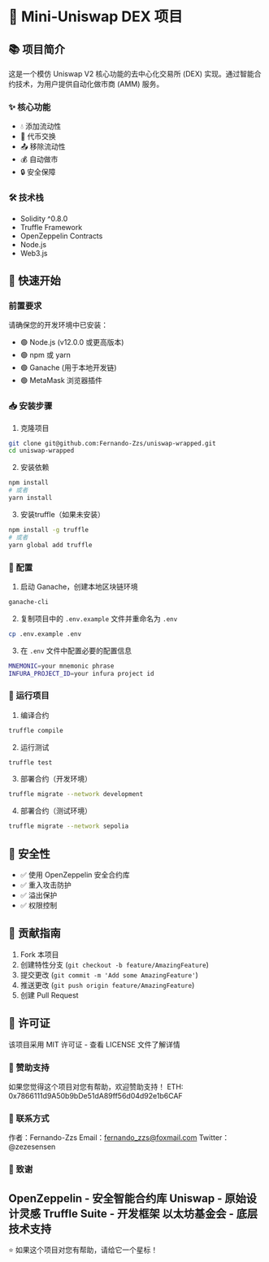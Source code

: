 # 🌊 Mini-Uniswap DEX 项目 

## 📚 项目简介

这是一个模仿 Uniswap V2 核心功能的去中心化交易所 (DEX) 实现。通过智能合约技术，为用户提供自动化做市商 (AMM) 服务。

### ✨ 核心功能
- 💧 添加流动性
- 🔄 代币交换
- 📤 移除流动性
- 💰 自动做市
- 🔒 安全保障

### 🛠 技术栈
- Solidity ^0.8.0
- Truffle Framework
- OpenZeppelin Contracts
- Node.js
- Web3.js

## 🚀 快速开始

### 前置要求

请确保您的开发环境中已安装：
- 🟢 Node.js (v12.0.0 或更高版本)
- 🟢 npm 或 yarn
- 🟢 Ganache (用于本地开发链)
- 🟢 MetaMask 浏览器插件

### 📥 安装步骤

1. 克隆项目
```bash
git clone git@github.com:Fernando-Zzs/uniswap-wrapped.git
cd uniswap-wrapped
```

2. 安装依赖
```bash
npm install
# 或者
yarn install
```

3. 安装truffle（如果未安装）
```bash
npm install -g truffle
# 或者
yarn global add truffle
```


### 🔧 配置
1. 启动 Ganache，创建本地区块链环境
```bash
ganache-cli
```

2. 复制项目中的 `.env.example` 文件并重命名为 `.env`
```bash
cp .env.example .env
```

3. 在 `.env` 文件中配置必要的配置信息
```bash
MNEMONIC=your mnemonic phrase
INFURA_PROJECT_ID=your infura project id
```

### 🚀 运行项目

1. 编译合约
```bash
truffle compile
```

2. 运行测试
```bash
truffle test
```

3. 部署合约（开发环境）
```bash
truffle migrate --network development
```

4. 部署合约（测试环境）
```bash
truffle migrate --network sepolia
```


## 🔐 安全性

- ✅ 使用 OpenZeppelin 安全合约库
- ✅ 重入攻击防护
- ✅ 溢出保护
- ✅ 权限控制


## 🤝 贡献指南

1. Fork 本项目
2. 创建特性分支 (`git checkout -b feature/AmazingFeature`)
3. 提交更改 (`git commit -m 'Add some AmazingFeature'`)
4. 推送更改 (`git push origin feature/AmazingFeature`)
5. 创建 Pull Request


## 📄 许可证

该项目采用 MIT 许可证 - 查看 LICENSE 文件了解详情
### 💝 赞助支持
如果您觉得这个项目对您有帮助，欢迎赞助支持！
ETH: 0x7866111d9A50b9bDe51dA89ff56d04d92e1b6CAF

### 📮 联系方式
作者：Fernando-Zzs
Email：fernando_zzs@foxmail.com
Twitter：@zezesensen
### 🙏 致谢
OpenZeppelin - 安全智能合约库
Uniswap - 原始设计灵感
Truffle Suite - 开发框架
以太坊基金会 - 底层技术支持
---
⭐️ 如果这个项目对您有帮助，请给它一个星标！